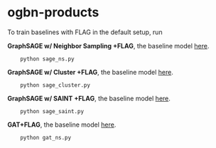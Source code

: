 # ogbn-products

To train baselines with FLAG in the default setup, run

**GraphSAGE w/ Neighbor Sampling +FLAG**, the baseline model [here](https://github.com/snap-stanford/ogb/tree/master/examples/nodeproppred/products).

        python sage_ns.py

**GraphSAGE w/ Cluster +FLAG**, the baseline model [here](https://github.com/snap-stanford/ogb/tree/master/examples/nodeproppred/products).

        python sage_cluster.py

**GraphSAGE w/ SAINT +FLAG**, the baseline model [here](https://github.com/snap-stanford/ogb/tree/master/examples/nodeproppred/products).

        python sage_saint.py 

**GAT+FLAG**, the baseline model [here](https://github.com/rusty1s/pytorch_geometric/blob/master/examples/ogbn_products_gat.py).

        python gat_ns.py


